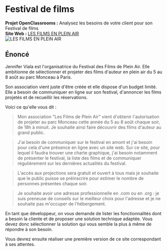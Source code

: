 # Festival de films
__Projet OpenClassrooms :__ Analysez les besoins de votre client pour son Festival de films  
__Site Web :__ [LES FILMS EN PLEIN AIR](http://percevalseb.alwaysdata.net/festivalmonceau)  
![LES FILMS EN PLEIN AIR](https://media.licdn.com/media-proxy/ext?w=800&h=800&f=n&hash=fjfUpRM6kaAciLscu72i9HwNzhI%3D&ora=1%2CaFBCTXdkRmpGL2lvQUFBPQ%2CxAVta5g-0R6jnhodx1Ey9KGTqAGj6E5DQJHUA3L0CHH05IbfPWi_K8COLOahokBAcCpSjQBjLb21SDTkFY60IozsddQjisK0IMX5agYUbhl4lWdI)

## Énoncé

Jennifer Viala est l'organisatrice du Festival des Films de Plein Air. Elle ambitionne de sélectionner et projeter des films d'auteur en plein air du 5 au 8 août au parc Monceau à Paris.

Son association vient juste d'être créée et elle dispose d'un budget limité. Elle a besoin de communiquer en ligne sur son festival, d'annoncer les films projetés et de recueillir les réservations.

Voici ce qu'elle vous dit :

>Mon association "Les Films de Plein Air" vient d'obtenir l'autorisation de projeter au parc Monceau cette année du 5 au 8 août chaque soir, de 18h à minuit. Je souhaite ainsi faire découvrir des films d'auteur au grand public.

>J'ai besoin de communiquer sur le festival en amont et j'ai besoin pour cela d'une présence en ligne avec un site web. Sur ce site, pour lequel il faudra trouver une charte graphique, j'ai besoin notamment de présenter le festival, la liste des films et de communiquer régulièrement sur les dernières actualités du festival.

>L'accès aux projections sera gratuit et ouvert à tous mais je souhaite que le public puisse se préinscrire pour estimer le nombre de personnes présentes chaque soir.

>Je souhaite avoir une adresse professionnelle en .com ou en .org : je suis preneuse de conseils sur le meilleur choix pour l'adresse et je ne souhaite pas m'occuper de l'hébergement.

En tant que développeur, on vous demande de lister les fonctionnalités dont a besoin la cliente et de proposer une solution technique adaptée. Vous devez donc sélectionner la solution qui vous semble la plus à même de répondre à son besoin.

Vous devrez ensuite réaliser une première version de ce site correspondant à ses attentes.

